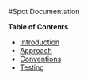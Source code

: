#Spot Documentation

**Table of Contents**
* [Introduction](introduction.md)
* [Approach](approach.md)
* [Conventions](conventions.md)
* [Testing](testing.md)
